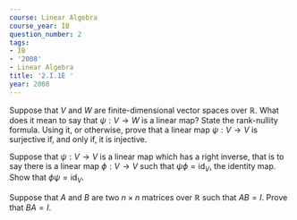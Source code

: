 ```yaml
---
course: Linear Algebra
course_year: IB
question_number: 2
tags:
- IB
- '2008'
- Linear Algebra
title: '2.I.1E '
year: 2008
---
```



Suppose that $V$ and $W$ are finite-dimensional vector spaces over $\mathbb{R}$. What does it mean to say that $\psi: V \rightarrow W$ is a linear map? State the rank-nullity formula. Using it, or otherwise, prove that a linear map $\psi: V \rightarrow V$ is surjective if, and only if, it is injective.

Suppose that $\psi: V \rightarrow V$ is a linear map which has a right inverse, that is to say there is a linear map $\phi: V \rightarrow V$ such that $\psi \phi=\mathrm{id}_{V}$, the identity map. Show that $\phi \psi=\mathrm{id}_{V}$.

Suppose that $A$ and $B$ are two $n \times n$ matrices over $\mathbb{R}$ such that $A B=I$. Prove that $B A=I$.